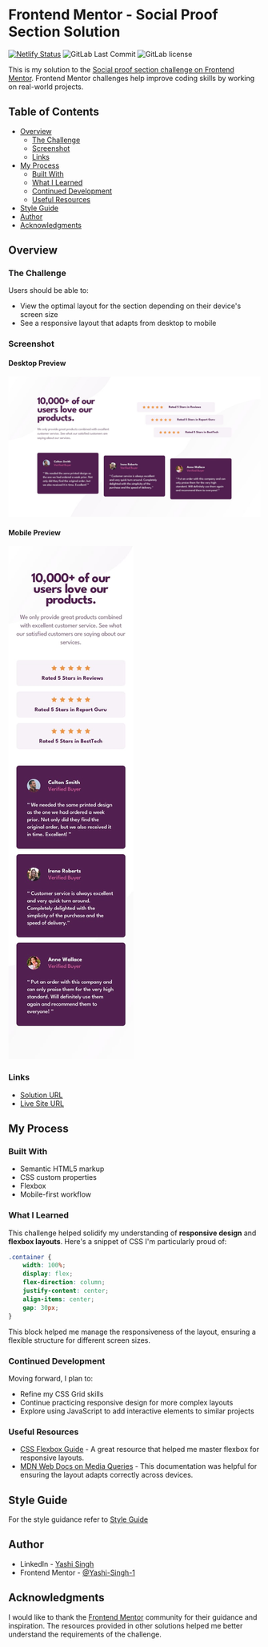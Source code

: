 # Frontend Mentor - Social Proof Section Solution

[![Netlify Status](https://api.netlify.com/api/v1/badges/362741c4-e35f-45ae-b304-b07b6a4fbbf2/deploy-status)](https://app.netlify.com/sites/social-proof-section-solutions/deploys)
![GitLab Last Commit](https://img.shields.io/gitlab/last-commit/Yashi-Singh-9/social-proof-section?style=for-the-badge)
![GitLab license](https://img.shields.io/gitlab/license/Yashi-Singh-9/social-proof-section?style=for-the-badge)

This is my solution to the [Social proof section challenge on Frontend Mentor](https://www.frontendmentor.io/challenges/social-proof-section-6e0qTv_bA). Frontend Mentor challenges help improve coding skills by working on real-world projects.

## Table of Contents

- [Overview](#overview)
  - [The Challenge](#the-challenge)
  - [Screenshot](#screenshot)
  - [Links](#links)
- [My Process](#my-process)
  - [Built With](#built-with)
  - [What I Learned](#what-i-learned)
  - [Continued Development](#continued-development)
  - [Useful Resources](#useful-resources)
- [Style Guide](style-guide.md)
- [Author](#author)
- [Acknowledgments](#acknowledgments)

## Overview

### The Challenge

Users should be able to:

- View the optimal layout for the section depending on their device's screen size
- See a responsive layout that adapts from desktop to mobile

### Screenshot

#### Desktop Preview

![Social Proof Section Screenshot](design/desktop-design.jpg)

#### Mobile Preview

![Social Proof Section Screenshot](design/mobile-design.jpg)

### Links

- [Solution URL](https://www.frontendmentor.io/solutions/social-proof-section-igu7Sy513p)
- [Live Site URL](https://social-proof-section-solutions.netlify.app)

## My Process

### Built With

- Semantic HTML5 markup
- CSS custom properties
- Flexbox
- Mobile-first workflow

### What I Learned

This challenge helped solidify my understanding of **responsive design** and **flexbox layouts**. Here's a snippet of CSS I'm particularly proud of:

```css
.container {
    width: 100%;
    display: flex;
    flex-direction: column;
    justify-content: center;
    align-items: center;
    gap: 30px;
}
```

This block helped me manage the responsiveness of the layout, ensuring a flexible structure for different screen sizes.

### Continued Development

Moving forward, I plan to:

- Refine my CSS Grid skills
- Continue practicing responsive design for more complex layouts
- Explore using JavaScript to add interactive elements to similar projects

### Useful Resources

- [CSS Flexbox Guide](https://css-tricks.com/snippets/css/a-guide-to-flexbox/) - A great resource that helped me master flexbox for responsive layouts.
- [MDN Web Docs on Media Queries](https://developer.mozilla.org/en-US/docs/Web/CSS/Media_Queries/Using_media_queries) - This documentation was helpful for ensuring the layout adapts correctly across devices.

## Style Guide

For the style guidance refer to [Style Guide](style-guide.md)

## Author

- LinkedIn - [Yashi Singh](https://www.linkedin.com/in/yashi-singh-b4143a246)
- Frontend Mentor - [@Yashi-Singh-1](https://www.frontendmentor.io/profile/Yashi-Singh-1)

## Acknowledgments

I would like to thank the [Frontend Mentor](https://www.frontendmentor.io/) community for their guidance and inspiration. The resources provided in other solutions helped me better understand the requirements of the challenge.
